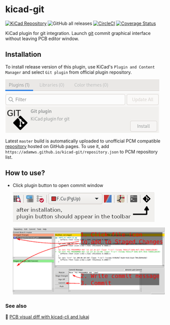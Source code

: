 # kicad-git

[![KiCad Repository](https://img.shields.io/badge/KiCad-Plugin%20Repository-blue)](https://gitlab.com/kicad/addons/metadata/-/tree/main/packages/com.github.adamws.kicad-git)
![GitHub all releases](https://img.shields.io/github/downloads/adamws/kicad-git/total)
[![CircleCI](https://circleci.com/gh/adamws/kicad-git.svg?style=shield)](https://circleci.com/gh/adamws/kicad-git/tree/master)
[![Coverage Status](https://coveralls.io/repos/github/adamws/kicad-git/badge.svg?branch=master)](https://coveralls.io/github/adamws/kicad-git?branch=master)

KiCad plugin for git integration. Launch [git](https://git-scm.com/docs/git-citool) commit graphical interface without leaving PCB editor window.

## Installation

To install release version of this plugin, use KiCad's `Plugin and Content Manager`
and select `Git plugin` from official plugin repository.

![pcm-image](resources/pcm.png)

Latest `master` build is automatically uploaded to unofficial PCM compatible
[repository](https://adamws.github.io/kicad-git/) hosted on GitHub pages.
To use it, add `https://adamws.github.io/kicad-git/repository.json`
to PCM repository list.

## How to use?

- Click plugin button to open commit window

  ![toolbar-image](resources/toolbar.png)

  ![how-to-commit](resources/how-to-commit.png)

### See also

:link: [PCB visual diff with kicad-cli and lukaj](https://adamws.github.io/pcb-visual-diff-with-kicad-cli-and-lukaj)
